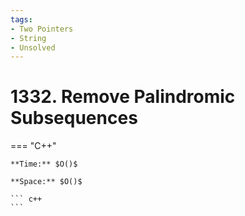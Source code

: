 ```yaml
---
tags:
- Two Pointers
- String
- Unsolved
---
```



# 1332. Remove Palindromic Subsequences

=== "C++"

    **Time:** $O()$

    **Space:** $O()$

    ``` c++
    ```